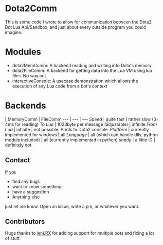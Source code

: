 # Dota2Comm

This is some code I wrote to allow for communication between the Dota2 Bot Lua Api/Sandbox, and just about every outside program you could imagine.

# Modules

-   dota2MemComm: A backend reading and writing into Dota's memory.
-   dota2FileComm: A backend for getting data into the Lua VM using lua files. No way out.
-   interactiveConsole: A usecase demonstration which allows the execution of any Lua code from a bot's context

# Backends

 | MemoryComm | FileComm
--- | --- | ---
*Speed* | quite fast | rather slow (3-4ms for reading)
*To Lua* | 1023byte per message (adjustable) | infinite
*From Lua* | infinite | not possible. Prints to Dota2 console.
*Platform* | currently implemented for windows | all
*Language* | all (which can handle dlls; python module included) | all (currently implemented in python)
*shady* | a little :D | definitely not.

## Contact
If you
-   find any bugs
-   want to know something
-   have a suggestion
-   Anything else

just let me know. Open an issue, write a pm, or whatever you want.

## Contributors

Huge thanks to [lenLRX](https://github.com/lenLRX) for adding support for multiple bots and fixing a lot of stuff.

